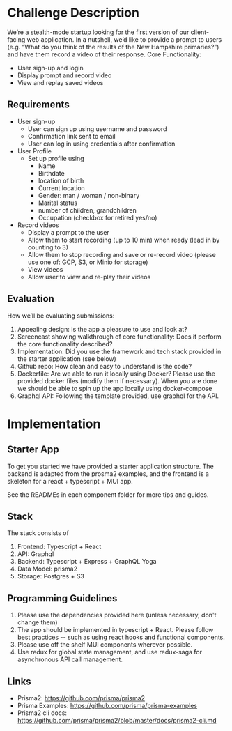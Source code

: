 # Challenge Description

We’re a stealth-mode startup looking for the first version of our client-facing web application. In a nutshell, we’d like to provide a prompt to users (e.g. “What do you think of the results of the New Hampshire primaries?”) and have them record a video of their response. Core Functionality:
- User sign-up and login
- Display prompt and record video
- View and replay saved videos

## Requirements

- User sign-up
    - User can sign up using username and password
    - Confirmation link sent to email
    - User can log in using credentials after confirmation
- User Profile
    - Set up profile using
        - Name
        - Birthdate
        - location of birth
        -   Current location
        - Gender: man / woman / non-binary
        - Marital status
        - number of children, grandchildren
        - Occupation (checkbox for retired yes/no)  
- Record videos
    - Display a prompt to the user
    - Allow them to start recording (up to 10 min) when ready (lead in by counting to 3)
    - Allow them to stop recording and save or re-record video (please use one of: GCP, S3, or Minio for storage)
    - View videos
    - Allow user to view and re-play their videos



## Evaluation
How we’ll be evaluating submissions:
1. Appealing design: Is the app a pleasure to use and look at?
2. Screencast showing walkthrough of core functionality: Does it perform the core functionality described?
3. Implementation: Did you use the framework and tech stack provided in the starter application (see below)
3. Github repo: How clean and easy to understand is the code?
4. Dockerfile: Are we able to run it locally using Docker? Please use the provided docker files (modify them if necessary). When you are done we should be able to spin up the app locally using docker-compose
5. Graphql API: Following the template provided, use graphql for the API.


# Implementation

## Starter App

To get you started  we have provided a starter application structure. The backend is adapted from the prosma2 examples, and the frontend is a skeleton for a react + typescript + MUI app.

See the READMEs in each component folder for more tips and guides.

## Stack

The stack consists of
1. Frontend: Typescript + React
2. API: Graphql
3. Backend: Typescript + Express + GraphQL Yoga
4. Data Model: prisma2
5. Storage: Postgres + S3


## Programming Guidelines

1. Please use the dependencies provided here (unless necessary, don't change them)
2. The app should be implemented in typescript + React. Please follow best practices -- such as using react hooks and functional components.
3. Please use off the shelf MUI components wherever possible.
4. Use redux for global state management, and use redux-saga for asynchronous API call management.



## Links

- Prisma2: https://github.com/prisma/prisma2
- Prisma Examples: https://github.com/prisma/prisma-examples
- Prisma2 cli docs: https://github.com/prisma/prisma2/blob/master/docs/prisma2-cli.md
